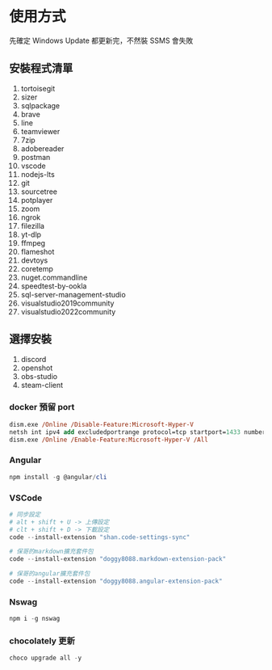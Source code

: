 # 使用方式

先確定 Windows Update 都更新完，不然裝 SSMS 會失敗

## 安裝程式清單

1. tortoisegit
1. sizer
1. sqlpackage
1. brave
1. line
1. teamviewer
1. 7zip
1. adobereader
1. postman
1. vscode
1. nodejs-lts
1. git
1. sourcetree
1. potplayer
1. zoom
1. ngrok
1. filezilla
1. yt-dlp
1. ffmpeg
1. flameshot
1. devtoys
1. coretemp
1. nuget.commandline
1. speedtest-by-ookla
1. sql-server-management-studio
1. visualstudio2019community
1. visualstudio2022community

## 選擇安裝

1. discord
1. openshot
1. obs-studio
1. steam-client

### docker 預留 port

```ps
dism.exe /Online /Disable-Feature:Microsoft-Hyper-V
netsh int ipv4 add excludedportrange protocol=tcp startport=1433 numberofports=1
dism.exe /Online /Enable-Feature:Microsoft-Hyper-V /All
```

### Angular

```powershell
npm install -g @angular/cli
```

### VSCode

```powershell
# 同步設定
# alt + shift + U -> 上傳設定
# clt + shift + D -> 下載設定
code --install-extension "shan.code-settings-sync"

# 保哥的markdown擴充套件包
code --install-extension "doggy8088.markdown-extension-pack"

# 保哥的angular擴充套件包
code --install-extension "doggy8088.angular-extension-pack"
```

### Nswag

```powershell
npm i -g nswag
```

### chocolately 更新

```powershell
choco upgrade all -y
```
